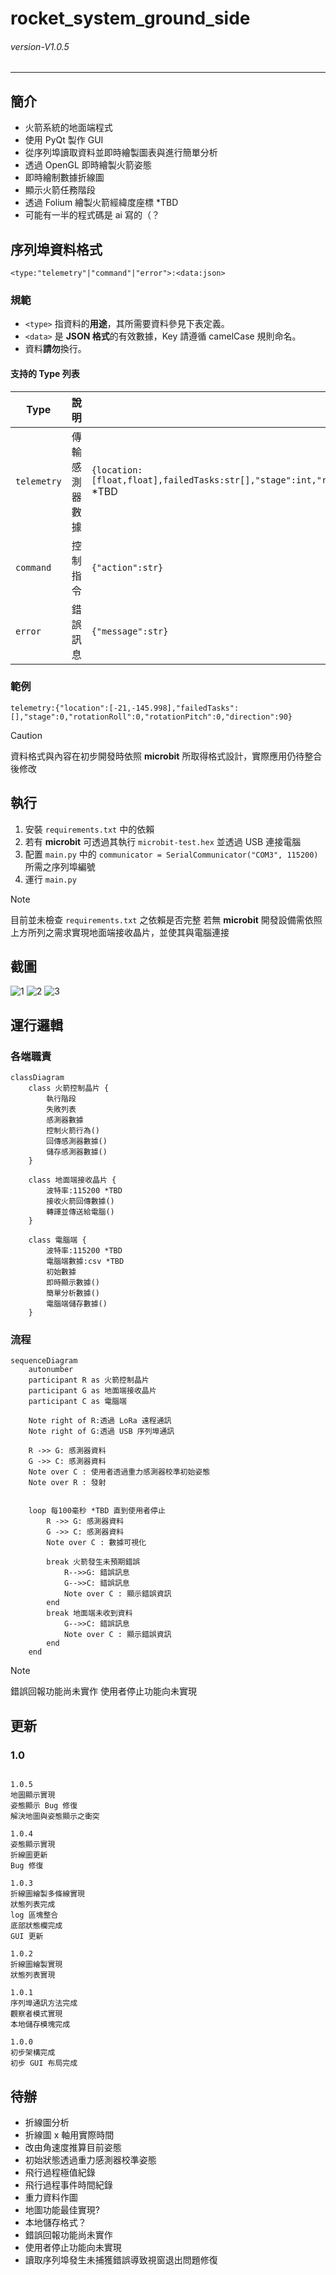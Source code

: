 # rocket_system_ground_side
###### *version-V1.0.5* 
---
## 簡介
- 火箭系統的地面端程式
- 使用 PyQt 製作 GUI
- 從序列埠讀取資料並即時繪製圖表與進行簡單分析
- 透過 OpenGL 即時繪製火箭姿態
- 即時繪制數據折線圖
- 顯示火箭任務階段
- 透過 Folium 繪製火箭經緯度座標 *TBD
- 可能有一半的程式碼是 ai 寫的（？
 
## 序列埠資料格式
```
<type:"telemetry"|"command"|"error">:<data:json>
```
### 規範
- `<type>` 指資料的**用途**，其所需要資料參見下表定義。
- `<data>` 是 **JSON 格式**的有效數據，Key 請遵循 camelCase 規則命名。
- 資料**請勿**換行。

#### 支持的 Type 列表
| Type         | 說明                        | data 格式 |
|-------------|---------------------------|---------------|
| `telemetry` | 傳輸感測器數據 | `{location:[float,float],failedTasks:str[],"stage":int,"rotationRoll":float,"rotationPitch":float,"direction":float}` *TBD|
| `command`   | 控制指令                  | `{"action":str}` |
| `error`   | 錯誤訊息               | `{"message":str}` |

### 範例
``` 
telemetry:{"location":[-21,-145.998],"failedTasks":[],"stage":0,"rotationRoll":0,"rotationPitch":0,"direction":90}
```

> [!CAUTION]
> 資料格式與內容在初步開發時依照 **microbit** 所取得格式設計，實際應用仍待整合後修改
>

## 執行
1. 安裝 `requirements.txt` 中的依賴
2. 若有 **microbit** 可透過其執行 `microbit-test.hex` 並透過 USB 連接電腦
3. 配置 `main.py` 中的 `communicator = SerialCommunicator("COM3", 115200)` 所需之序列埠編號
4. 運行 `main.py`

> [!NOTE]  
> 目前並未檢查 `requirements.txt` 之依賴是否完整
> 若無 **microbit** 開發設備需依照上方所列之需求實現地面端接收晶片，並使其與電腦連接

## 截圖
![1](/doc/1.png)
![2](/doc/2.png)
![3](/doc/3.png)


## 運行邏輯
### 各端職責
``` mermaid
classDiagram
    class 火箭控制晶片 {
        執行階段
        失敗列表
        感測器數據
        控制火箭行為()
        回傳感測器數據()
        儲存感測器數據()
    }

    class 地面端接收晶片 {
        波特率:115200 *TBD
        接收火箭回傳數據()
        轉譯並傳送給電腦()
    }

    class 電腦端 {
        波特率:115200 *TBD
        電腦端數據:csv *TBD
        初始數據
        即時顯示數據()
        簡單分析數據()
        電腦端儲存數據()
    }
```
### 流程
``` mermaid
sequenceDiagram
    autonumber
    participant R as 火箭控制晶片
    participant G as 地面端接收晶片
    participant C as 電腦端

    Note right of R:透過 LoRa 遠程通訊 
    Note right of G:透過 USB 序列埠通訊 

    R ->> G: 感測器資料
    G ->> C: 感測器資料
    Note over C : 使用者透過重力感測器校準初始姿態
    Note over R : 發射


    loop 每100毫秒 *TBD 直到使用者停止
        R ->> G: 感測器資料
        G ->> C: 感測器資料
        Note over C : 數據可視化

        break 火箭發生未預期錯誤
            R-->>G: 錯誤訊息
            G-->>C: 錯誤訊息
            Note over C : 顯示錯誤資訊
        end
        break 地面端未收到資料
            G-->>C: 錯誤訊息
            Note over C : 顯示錯誤資訊
        end
    end

```

> [!NOTE]  
> 錯誤回報功能尚未實作
> 使用者停止功能向未實現


## 更新
### 1.0
```

1.0.5
地圖顯示實現
姿態顯示 Bug 修復
解決地圖與姿態顯示之衝突

1.0.4
姿態顯示實現
折線圖更新
Bug 修復

1.0.3
折線圖繪製多條線實現
狀態列表完成
log 區塊整合
底部狀態欄完成
GUI 更新 

1.0.2
折線圖繪製實現
狀態列表實現

1.0.1
序列埠通訊方法完成
觀察者模式實現
本地儲存模塊完成

1.0.0
初步架構完成
初步 GUI 布局完成

```

## 待辦
- 折線圖分析
- 折線圖 x 軸用實際時間
- 改由角速度推算目前姿態
- 初始狀態透過重力感測器校準姿態
- 飛行過程極值紀錄
- 飛行過程事件時間紀錄
- 重力資料作圖
- 地圖功能最佳實現?
- 本地儲存格式？
- 錯誤回報功能尚未實作
- 使用者停止功能向未實現
- 讀取序列埠發生未捕獲錯誤導致視窗退出問題修復
